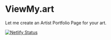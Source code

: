 # ViewMy.art
Let me create an Artist Portfolio Page for your art.

[![Netlify Status](https://api.netlify.com/api/v1/badges/d662363d-84f2-43e8-949b-66c155cb0da6/deploy-status)](https://app.netlify.com/sites/viewmyart/deploys)
